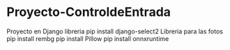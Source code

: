 # Proyecto-ControldeEntrada
 Proyecto en Django
 libreria
    pip install django-select2
    Libreria para las fotos
    pip install rembg
    pip install Pillow
    pip install onnxruntime